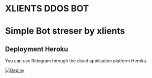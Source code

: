 <h1> XLIENTS DDOS BOT <h1>
<p> Simple Bot streser by xlients <p>

<h2>Deployment Heroku</h2>
<p title="Deployment">You can use Ridogram through the cloud application platform Heroku.</p>

[![Deploy](https://www.herokucdn.com/deploy/button.svg)](https://heroku.com/deploy)